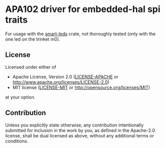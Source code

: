 # APA102 driver for embedded-hal spi traits

For usage with the [smart-leds](https://github.com/smart-leds-rs/smart-leds)
crate, not thoroughly tested (only with the one led on the trinket m0).

## License

Licensed under either of

- Apache License, Version 2.0 ([LICENSE-APACHE](LICENSE-APACHE) or http://www.apache.org/licenses/LICENSE-2.0)
- MIT license ([LICENSE-MIT](LICENSE-MIT) or http://opensource.org/licenses/MIT)

at your option.

## Contribution

Unless you explicitly state otherwise, any contribution intentionally submitted
for inclusion in the work by you, as defined in the Apache-2.0 license, shall be
dual licensed as above, without any additional terms or conditions.
